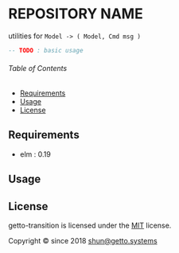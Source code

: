 # REPOSITORY NAME

utilities for `Model -> ( Model, Cmd msg )`

```elm
-- TODO : basic usage
```


###### Table of Contents

- [Requirements](#Requirements)
- [Usage](#Usage)
- [License](#License)

<a id="Requirements"></a>
## Requirements

- elm : 0.19


<a id="Usage"></a>
## Usage


<a id="License"></a>
## License

getto-transition is licensed under the [MIT](LICENSE) license.

Copyright &copy; since 2018 shun@getto.systems
